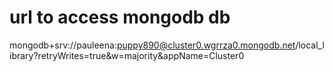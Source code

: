 # url to access mongodb db

mongodb+srv://pauleena:puppy890@cluster0.wgrrza0.mongodb.net/local_library?retryWrites=true&w=majority&appName=Cluster0